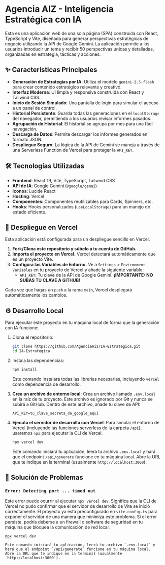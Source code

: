 # Agencia AIZ - Inteligencia Estratégica con IA

Esta es una aplicación web de una sola página (SPA) construida con React, TypeScript y Vite, diseñada para generar perspectivas estratégicas de negocio utilizando la API de Google Gemini. La aplicación permite a los usuarios introducir un tema y recibir 50 perspectivas únicas y detalladas, organizadas en estrategia, tácticas y acciones.

## ✨ Características Principales

- **Generación de Estrategias por IA**: Utiliza el modelo `gemini-2.5-flash` para crear contenido estratégico relevante y creativo.
- **Interfaz Moderna**: UI limpia y responsiva construida con React y Tailwind CSS.
- **Inicio de Sesión Simulado**: Una pantalla de login para simular el acceso a un panel de control.
- **Historial Persistente**: Guarda todas las generaciones en el `localStorage` del navegador, permitiendo a los usuarios revisar informes pasados.
- **Agrupación de Historial**: El historial se agrupa por mes para una fácil navegación.
- **Descarga de Datos**: Permite descargar los informes generados en formato JSON.
- **Despliegue Seguro**: La lógica de la API de Gemini se maneja a través de una Serverless Function de Vercel para proteger la `API_KEY`.

## 🛠️ Tecnologías Utilizadas

- **Frontend**: React 19, Vite, TypeScript, Tailwind CSS
- **API de IA**: Google Gemini (`@google/genai`)
- **Iconos**: Lucide React
- **Hosting**: Vercel
- **Componentes**: Componentes reutilizables para Cards, Spinners, etc.
- **Hooks**: Hooks personalizados (`useLocalStorage`) para un manejo de estado eficiente.

## 🚀 Despliegue en Vercel

Esta aplicación está configurada para un despliegue sencillo en Vercel.

1.  **Fork/Clona este repositorio y súbelo a tu cuenta de GitHub.**
2.  **Importa el proyecto en Vercel.** Vercel detectará automáticamente que es un proyecto Vite.
3.  **Configura las Variables de Entorno.** Ve a `Settings` > `Environment Variables` en tu proyecto de Vercel y añade la siguiente variable:
    -   `API_KEY`: Tu clave de la API de Google Gemini. **¡IMPORTANTE: NO SUBAS TU CLAVE A GITHUB!**

Cada vez que hagas un `push` a la rama `main`, Vercel desplegará automáticamente los cambios.

## ⚙️ Desarrollo Local

Para ejecutar este proyecto en tu máquina local de forma que la generación con IA funcione:

1.  Clona el repositorio:
    ```bash
    git clone https://github.com/AgenciaAiz/IA-Estrategica.git
    cd IA-Estrategica
    ```
2.  Instala las dependencias:
    ```bash
    npm install
    ```
    Este comando instalará todas las librerías necesarias, incluyendo `vercel` como dependencia de desarrollo.

3.  **Crea un archivo de entorno local**:
    Crea un archivo llamado `.env.local` en la raíz de tu proyecto. Este archivo es ignorado por Git y nunca se subirá a GitHub. Dentro de este archivo, añade tu clave de API:
    ```
    API_KEY=tu_clave_secreta_de_google_aqui
    ```

4.  **Ejecuta el servidor de desarrollo con Vercel**:
    Para simular el entorno de Vercel (incluyendo las funciones serverless de la carpeta `/api`), usaremos `npx` para ejecutar la CLI de Vercel.
    ```bash
    npx vercel dev
    ```
    Este comando iniciará tu aplicación, leerá tu archivo `.env.local` y hará que el endpoint `/api/generate` funcione en tu máquina local. Abre la URL que te indique en la terminal (usualmente `http://localhost:3000`).

## 🐛 Solución de Problemas

### `Error: Detecting port ... timed out`

Este error puede ocurrir al ejecutar `npx vercel dev`. Significa que la CLI de Vercel no pudo confirmar que el servidor de desarrollo de Vite se inició correctamente. El proyecto ya está preconfigurado en `vite.config.ts` para exponer el servidor de una manera que minimiza este problema. Si el error persiste, podría deberse a un firewall o software de seguridad en tu máquina que bloquea la comunicación de red local.

    npx vercel dev
    ```
    Este comando iniciará tu aplicación, leerá tu archivo `.env.local` y hará que el endpoint `/api/generate` funcione en tu máquina local. Abre la URL que te indique en la terminal (usualmente `http://localhost:3000`).
